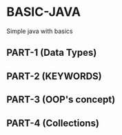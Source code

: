 # BASIC-JAVA
Simple java with basics

## PART-1 (Data Types)
## PART-2 (KEYWORDS)
## PART-3 (OOP's concept)
## PART-4 (Collections)